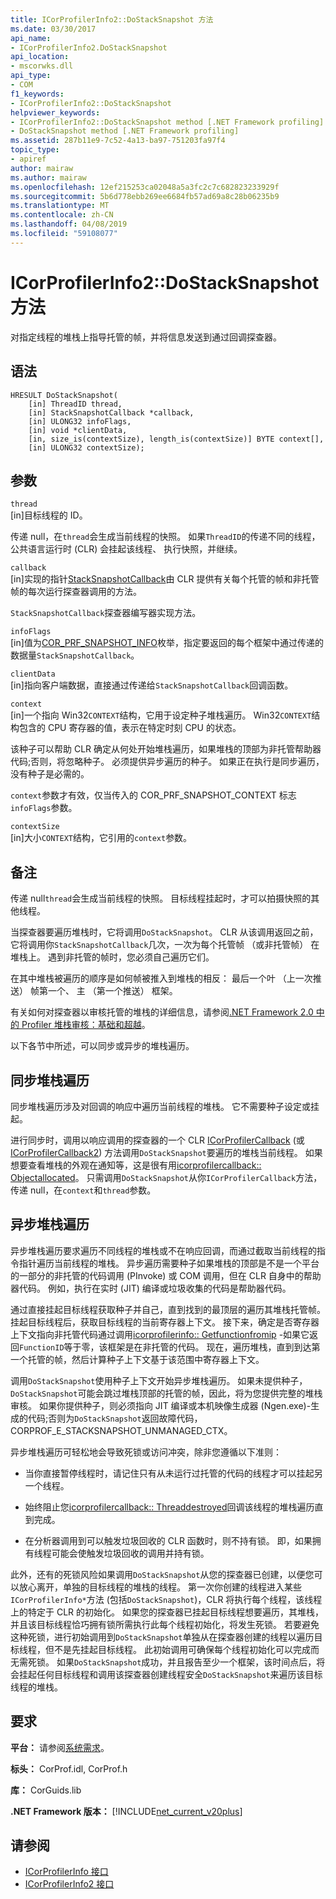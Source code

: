```yaml
---
title: ICorProfilerInfo2::DoStackSnapshot 方法
ms.date: 03/30/2017
api_name:
- ICorProfilerInfo2.DoStackSnapshot
api_location:
- mscorwks.dll
api_type:
- COM
f1_keywords:
- ICorProfilerInfo2::DoStackSnapshot
helpviewer_keywords:
- ICorProfilerInfo2::DoStackSnapshot method [.NET Framework profiling]
- DoStackSnapshot method [.NET Framework profiling]
ms.assetid: 287b11e9-7c52-4a13-ba97-751203fa97f4
topic_type:
- apiref
author: mairaw
ms.author: mairaw
ms.openlocfilehash: 12ef215253ca02048a5a3fc2c7c682823233929f
ms.sourcegitcommit: 5b6d778ebb269ee6684fb57ad69a8c28b06235b9
ms.translationtype: MT
ms.contentlocale: zh-CN
ms.lasthandoff: 04/08/2019
ms.locfileid: "59108077"
---
```

# <a name="icorprofilerinfo2dostacksnapshot-method"></a>ICorProfilerInfo2::DoStackSnapshot 方法
对指定线程的堆栈上指导托管的帧，并将信息发送到通过回调探查器。  
  
## <a name="syntax"></a>语法  
  
```  
HRESULT DoStackSnapshot(  
    [in] ThreadID thread,  
    [in] StackSnapshotCallback *callback,  
    [in] ULONG32 infoFlags,  
    [in] void *clientData,  
    [in, size_is(contextSize), length_is(contextSize)] BYTE context[],  
    [in] ULONG32 contextSize);  
```  
  
## <a name="parameters"></a>参数  
 `thread`  
 [in]目标线程的 ID。  
  
 传递 null，在`thread`会生成当前线程的快照。 如果`ThreadID`的传递不同的线程，公共语言运行时 (CLR) 会挂起该线程、 执行快照，并继续。  
  
 `callback`  
 [in]实现的指针[StackSnapshotCallback](../../../../docs/framework/unmanaged-api/profiling/stacksnapshotcallback-function.md)由 CLR 提供有关每个托管的帧和非托管帧的每次运行探查器调用的方法。  
  
 `StackSnapshotCallback`探查器编写器实现方法。  
  
 `infoFlags`  
 [in]值为[COR_PRF_SNAPSHOT_INFO](../../../../docs/framework/unmanaged-api/profiling/cor-prf-snapshot-info-enumeration.md)枚举，指定要返回的每个框架中通过传递的数据量`StackSnapshotCallback`。  
  
 `clientData`  
 [in]指向客户端数据，直接通过传递给`StackSnapshotCallback`回调函数。  
  
 `context`  
 [in]一个指向 Win32`CONTEXT`结构，它用于设定种子堆栈遍历。 Win32`CONTEXT`结构包含的 CPU 寄存器的值，表示在特定时刻 CPU 的状态。  
  
 该种子可以帮助 CLR 确定从何处开始堆栈遍历，如果堆栈的顶部为非托管帮助器代码;否则，将忽略种子。 必须提供异步遍历的种子。 如果正在执行是同步遍历，没有种子是必需的。  
  
 `context`参数才有效，仅当传入的 COR_PRF_SNAPSHOT_CONTEXT 标志`infoFlags`参数。  
  
 `contextSize`  
 [in]大小`CONTEXT`结构，它引用的`context`参数。  
  
## <a name="remarks"></a>备注  
 传递 null`thread`会生成当前线程的快照。 目标线程挂起时，才可以拍摄快照的其他线程。  
  
 当探查器要遍历堆栈时，它将调用`DoStackSnapshot`。 CLR 从该调用返回之前，它将调用你`StackSnapshotCallback`几次，一次为每个托管帧 （或非托管帧） 在堆栈上。 遇到非托管的帧时，您必须自己遍历它们。  
  
 在其中堆栈被遍历的顺序是如何帧被推入到堆栈的相反： 最后一个叶 （上一次推送） 帧第一个、 主 （第一个推送） 框架。  
  
 有关如何对探查器以审核托管的堆栈的详细信息，请参阅[.NET Framework 2.0 中的 Profiler 堆栈审核：基础和超越](https://go.microsoft.com/fwlink/?LinkId=73638)。  
  
 以下各节中所述，可以同步或异步的堆栈遍历。  
  
## <a name="synchronous-stack-walk"></a>同步堆栈遍历  
 同步堆栈遍历涉及对回调的响应中遍历当前线程的堆栈。 它不需要种子设定或挂起。  
  
 进行同步时，调用以响应调用的探查器的一个 CLR [ICorProfilerCallback](../../../../docs/framework/unmanaged-api/profiling/icorprofilercallback-interface.md) (或[ICorProfilerCallback2](../../../../docs/framework/unmanaged-api/profiling/icorprofilercallback2-interface.md)) 方法调用`DoStackSnapshot`要遍历的堆栈当前线程。 如果想要查看堆栈的外观在通知等，这是很有用[icorprofilercallback:: Objectallocated](../../../../docs/framework/unmanaged-api/profiling/icorprofilercallback-objectallocated-method.md)。 只需调用`DoStackSnapshot`从你`ICorProfilerCallback`方法，传递 null，在`context`和`thread`参数。  
  
## <a name="asynchronous-stack-walk"></a>异步堆栈遍历  
 异步堆栈遍历要求遍历不同线程的堆栈或不在响应回调，而通过截取当前线程的指令指针遍历当前线程的堆栈。 异步遍历需要种子如果堆栈的顶部是不是一个平台的一部分的非托管的代码调用 (PInvoke) 或 COM 调用，但在 CLR 自身中的帮助器代码。 例如，执行在实时 (JIT) 编译或垃圾收集的代码是帮助器代码。  
  
 通过直接挂起目标线程获取种子并自己，直到找到的最顶层的遍历其堆栈托管帧。 挂起目标线程后，获取目标线程的当前寄存器上下文。 接下来，确定是否寄存器上下文指向非托管代码通过调用[icorprofilerinfo:: Getfunctionfromip](../../../../docs/framework/unmanaged-api/profiling/icorprofilerinfo-getfunctionfromip-method.md) -如果它返回`FunctionID`等于零，该框架是在非托管的代码。 现在，遍历堆栈，直到到达第一个托管的帧，然后计算种子上下文基于该范围中寄存器上下文。  
  
 调用`DoStackSnapshot`使用种子上下文开始异步堆栈遍历。 如果未提供种子，`DoStackSnapshot`可能会跳过堆栈顶部的托管的帧，因此，将为您提供完整的堆栈审核。 如果你提供种子，则必须指向 JIT 编译或本机映像生成器 (Ngen.exe)-生成的代码;否则为`DoStackSnapshot`返回故障代码，CORPROF_E_STACKSNAPSHOT_UNMANAGED_CTX。  
  
 异步堆栈遍历可轻松地会导致死锁或访问冲突，除非您遵循以下准则：  
  
-   当你直接暂停线程时，请记住只有从未运行过托管的代码的线程才可以挂起另一个线程。  
  
-   始终阻止您[icorprofilercallback:: Threaddestroyed](../../../../docs/framework/unmanaged-api/profiling/icorprofilercallback-threaddestroyed-method.md)回调该线程的堆栈遍历直到完成。  
  
-   在分析器调用到可以触发垃圾回收的 CLR 函数时，则不持有锁。 即，如果拥有线程可能会使触发垃圾回收的调用并持有锁。  
  
 此外，还有的死锁风险如果调用`DoStackSnapshot`从您的探查器已创建，以便您可以放心离开，单独的目标线程的堆栈的线程。 第一次你创建的线程进入某些`ICorProfilerInfo*`方法 (包括`DoStackSnapshot`)，CLR 将执行每个线程，该线程上的特定于 CLR 的初始化。 如果您的探查器已挂起目标线程想要遍历，其堆栈，并且该目标线程恰巧拥有锁所需执行此每个线程初始化，将发生死锁。 若要避免这种死锁，进行初始调用到`DoStackSnapshot`单独从在探查器创建的线程以遍历目标线程，但不是先挂起目标线程。 此初始调用可确保每个线程初始化可以完成而无需死锁。 如果`DoStackSnapshot`成功，并且报告至少一个框架，该时间点后，将会挂起任何目标线程和调用该探查器创建线程安全`DoStackSnapshot`来遍历该目标线程的堆栈。  
  
## <a name="requirements"></a>要求  
 **平台：** 请参阅[系统需求](../../../../docs/framework/get-started/system-requirements.md)。  
  
 **标头：** CorProf.idl, CorProf.h  
  
 **库：** CorGuids.lib  
  
 **.NET Framework 版本：** [!INCLUDE[net_current_v20plus](../../../../includes/net-current-v20plus-md.md)]  
  
## <a name="see-also"></a>请参阅

- [ICorProfilerInfo 接口](../../../../docs/framework/unmanaged-api/profiling/icorprofilerinfo-interface.md)
- [ICorProfilerInfo2 接口](../../../../docs/framework/unmanaged-api/profiling/icorprofilerinfo2-interface.md)
